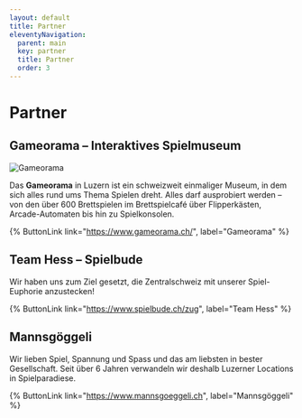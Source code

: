 ```yaml
---
layout: default
title: Partner
eleventyNavigation:
  parent: main
  key: partner
  title: Partner
  order: 3
---
```


# Partner

## Gameorama &ndash; Interaktives Spielmuseum

<div class="partner-logo">
<img src="/partner/Logo_Gameorama.svg" alt="Gameorama"/>
<div>

Das **Gameorama** in Luzern ist ein schweizweit einmaliger Museum, in dem sich alles rund ums Thema Spielen dreht. Alles darf ausprobiert werden – von den über 600 Brettspielen im Brettspielcafé über Flipperkästen, Arcade-Automaten bis hin zu Spielkonsolen.

{% ButtonLink link="https://www.gameorama.ch/", label="Gameorama" %}

</div>
</div>

## Team Hess &ndash; Spielbude

Wir haben uns zum Ziel gesetzt, die Zentralschweiz mit unserer Spiel-Euphorie anzustecken!

{% ButtonLink link="https://www.spielbude.ch/zug", label="Team Hess" %}

## Mannsgöggeli

Wir lieben Spiel, Spannung und Spass und das am liebsten in bester Gesellschaft. Seit über 6 Jahren verwandeln wir deshalb Luzerner Locations in Spielparadiese.

{% ButtonLink link="https://www.mannsgoeggeli.ch", label="Mannsgöggeli" %}
